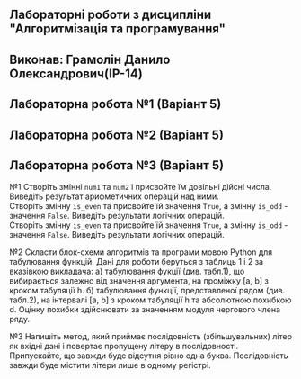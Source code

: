## Лабораторні роботи з дисципліни "Алгоритмізація та програмування"

## Виконав: Грамолін Данило Олександрович(ІР-14)
## Лабораторна робота №1 (Варіант 5)
## Лабораторна робота №2 (Варіант 5)
## Лабораторна робота №3 (Варіант 5)

№1 Створіть змінні `num1` та `num2` і присвойте їм довільні дійсні числа. Виведіть результат арифметичних операцій над ними.             
 Створіть змінну `is_even` та присвойте їй значення `True`, а змінну `is_odd` - значення `False`. Виведіть результати логічних операцій.        
 Створіть змінну `is_even` та присвойте їй значення `True`, а змінну `is_odd` - значення `False`. Виведіть результати логічних операцій.        

№2 Скласти блок-схеми алгоритмів та програми мовою Python для табулювання функцій. Дані для роботи беруться з таблиць 1 і 2 за вказівкою викладача:
	а) табулювання фукції (див. табл.1), що вибирається залежно від значення аргумента, на проміжку [a, b] з кроком табуляції h.
    б) табулювання  функції, представленої рядом (див. табл.2), на інтервалі  [a,  b] з кроком табуляції h та абсолютною  похибкою d.  Оцінку похибки здійснювати за значенням модуля чергового члена ряду.

№3   Напишіть метод, який приймає послідовність (збільшувальних) літер як вхідні дані і повертає пропущену літеру в послідовності.
    Припускайте, що завжди буде відсутня рівно одна буква. Послідовність завжди буде містити літери лише в одному регістрі.


 


